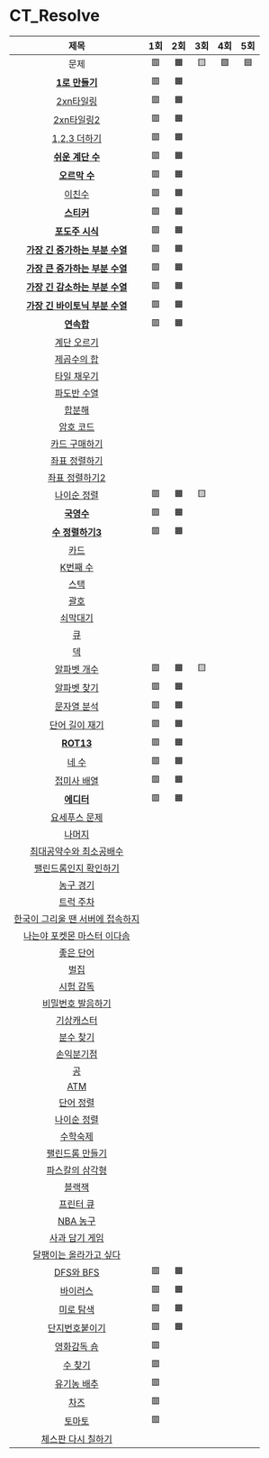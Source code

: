 # CT_Resolve

| 제목 | 1회 | 2회 | 3회 | 4회 | 5회 |
| :-: | :-: | :-: | :-: | :-: | :-: |
| 문제 | 🟥 | 🟧 | 🟨 | 🟩 | 🟦 |
| [**1로 만들기**](https://www.acmicpc.net/problem/1463) | 🟥 | 🟧 |
| [2xn타일링](https://www.acmicpc.net/problem/11726) | 🟥 | 🟧 |
| [2xn타일링2](https://www.acmicpc.net/problem/11727) | 🟥 | 🟧 |
| [1,2,3 더하기](https://www.acmicpc.net/problem/9095) | 🟥 | 🟧 |
| [**쉬운 계단 수**](https://www.acmicpc.net/problem/10844) | 🟥 | 🟧 |
| [**오르막 수**](https://www.acmicpc.net/problem/11057) | 🟥 | 🟧 |
| [이친수](https://www.acmicpc.net/problem/2193) | 🟥 | 🟧 |
| [**스티커**](https://www.acmicpc.net/problem/9465) | 🟥 | 🟧 |
| [**포도주 시식**](https://www.acmicpc.net/problem/2156) | 🟥 | 🟧 |
| [**가장 긴 증가하는 부분 수열**](https://www.acmicpc.net/problem/11053) | 🟥 | 🟧 |
| [**가장 큰 증가하는 부분 수열**](https://www.acmicpc.net/problem/11055) | 🟥 | 🟧 |
| [**가장 긴 감소하는 부분 수열**](https://www.acmicpc.net/problem/11722) | 🟥 | 🟧 |
| [**가장 긴 바이토닉 부분 수열**](https://www.acmicpc.net/problem/11054) | 🟥 | 🟧 |
| [**연속합**](https://www.acmicpc.net/problem/1912) | 🟥 | 🟧 |
| [계단 오르기](https://www.acmicpc.net/problem/2579) |
| [제곱수의 합](https://www.acmicpc.net/problem/1699) |
| [타일 채우기](https://www.acmicpc.net/problem/2133) |
| [파도반 수열](https://www.acmicpc.net/problem/9461) |
| [합분해](https://www.acmicpc.net/problem/2225) |
| [암호 코드](https://www.acmicpc.net/problem/2011) |
| [카드 구매하기](https://www.acmicpc.net/problem/11052) |
| [좌표 정렬하기](https://www.acmicpc.net/problem/11650) |
| [좌표 정렬하기2](https://www.acmicpc.net/problem/11651) |
| [나이순 정렬](https://www.acmicpc.net/problem/10814) | 🟥 | 🟧 | 🟨 |
| [**국영수**](https://www.acmicpc.net/problem/10825) | 🟥 | 🟧 |
| [**수 정렬하기3**](https://www.acmicpc.net/problem/10989) | 🟥 | 🟧 |
| [카드](https://www.acmicpc.net/problem/11652) |
| [K번째 수](https://www.acmicpc.net/problem/11004) |
| [스택](https://www.acmicpc.net/problem/10828) |
| [괄호](https://www.acmicpc.net/problem/9012) |
| [쇠막대기](https://www.acmicpc.net/problem/10799) |
| [큐](https://www.acmicpc.net/problem/10845) |
| [덱](https://www.acmicpc.net/problem/10866) |
| [알파벳 개수](https://www.acmicpc.net/problem/10808) | 🟥 | 🟧 | 🟨 |
| [알파벳 찾기](https://www.acmicpc.net/problem/10809) | 🟥 | 🟧 |
| [문자열 분석](https://www.acmicpc.net/problem/10820) | 🟥 | 🟧 |
| [단어 길이 재기](https://www.acmicpc.net/problem/2743) | 🟥 | 🟧 |
| [**ROT13**](https://www.acmicpc.net/problem/11655) | 🟥 | 🟧 |
| [네 수](https://www.acmicpc.net/problem/10824) | 🟥 | 🟧 |
| [접미사 배열](https://www.acmicpc.net/problem/11656) | 🟥 | 🟧 |
| [**에디터**](https://www.acmicpc.net/problem/1406) | 🟥 | 🟧 |
| [요세푸스 문제](https://www.acmicpc.net/problem/1158) |
| [나머지](https://www.acmicpc.net/problem/10430) |
| [최대공약수와 최소공배수](https://www.acmicpc.net/problem/2609) |
| [팰린드롬인지 확인하기](https://www.acmicpc.net/problem/10988) |
| [농구 경기](https://www.acmicpc.net/problem/1159) |
| [트럭 주차](https://www.acmicpc.net/problem/2979) |
| [한국이 그리울 땐 서버에 접속하지](https://www.acmicpc.net/problem/9996) |
| [나는야 포켓몬 마스터 이다솜](https://www.acmicpc.net/problem/1620) |
| [좋은 단어](https://www.acmicpc.net/problem/3986) |
| [벌집](https://www.acmicpc.net/problem/2292) |
| [시험 감독](https://www.acmicpc.net/problem/13458) |
| [비밀번호 발음하기](https://www.acmicpc.net/problem/4659) |
| [기상캐스터](https://www.acmicpc.net/problem/10709) |
| [분수 찾기](https://www.acmicpc.net/problem/1193) |
| [손익분기점](https://www.acmicpc.net/problem/1712) |
| [공](https://www.acmicpc.net/problem/1547) |
| [ATM](https://www.acmicpc.net/problem/11399) |
| [단어 정렬](https://www.acmicpc.net/problem/1181) |
| [나이순 정렬](https://www.acmicpc.net/problem/10814) |
| [수학숙제](https://www.acmicpc.net/problem/2870) |
| [팰린드롬 만들기](https://www.acmicpc.net/problem/1213) |
| [파스칼의 삼각형](https://www.acmicpc.net/problem/16395) |
| [블랙잭](https://www.acmicpc.net/problem/2798) |
| [프린터 큐](https://www.acmicpc.net/problem/1966) | 
| [NBA 농구](https://www.acmicpc.net/problem/2852) |
| [사과 담기 게임](https://www.acmicpc.net/problem/2828) | | | |
| [달팽이는 올라가고 싶다](https://www.acmicpc.net/problem/2869) | | | |
| [DFS와 BFS](https://www.acmicpc.net/problem/1260) | 🟥 | 🟧 |
| [바이러스](https://www.acmicpc.net/problem/2606) | 🟥 | 🟧 |
| [미로 탐색](https://www.acmicpc.net/problem/2178) | 🟥 | 🟧 |
| [단지번호붙이기](https://www.acmicpc.net/problem/2667) | 🟥 | 🟧 |
| [영화감독 숌](https://www.acmicpc.net/problem/1436) | 🟥 |
| [수 찾기](https://www.acmicpc.net/problem/1920) | 🟥 |
| [유기농 배추](https://www.acmicpc.net/problem/1012) | 🟥 |
| [차즈](https://www.acmicpc.net/problem/2636) | 🟥 | 
| [토마토](https://www.acmicpc.net/problem/7576) | 🟥 |
| [체스판 다시 칠하기](https://www.acmicpc.net/problem/1018) |

